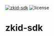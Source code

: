 [![zkid-sdk](https://img.shields.io/badge/zkid-sdk-lightgrey?style=flat-square)](.)
![license](https://img.shields.io/badge/License-Apache%202.0-blue?logo=apache&style=flat-square)

# zkid-sdk
